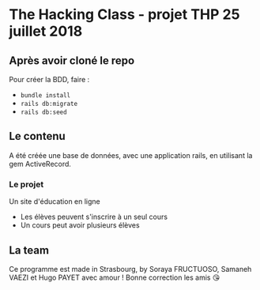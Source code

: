 # The Hacking Class - projet THP 25 juillet 2018

## Après avoir cloné le repo

Pour créer la BDD, faire :
- `bundle install`
- `rails db:migrate`
- `rails db:seed`

## Le contenu

A été créée une base de données, avec une application rails, en utilisant la gem ActiveRecord.

### Le projet

Un site d'éducation en ligne

- Les élèves peuvent s'inscrire à un seul cours
- Un cours peut avoir plusieurs élèves

## La team

Ce programme est made in Strasbourg, by Soraya FRUCTUOSO, Samaneh VAEZI et Hugo PAYET avec amour ! Bonne correction les amis :kissing_heart:
